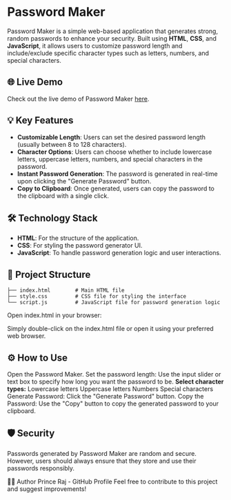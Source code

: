 # Password Maker

Password Maker is a simple web-based application that generates strong, random passwords to enhance your security. Built using **HTML**, **CSS**, and **JavaScript**, it allows users to customize password length and include/exclude specific character types such as letters, numbers, and special characters.

## 🌐 Live Demo

Check out the live demo of Password Maker [here](https://paswrd-maker.netlify.app/).


## 💡 Key Features

- **Customizable Length**: Users can set the desired password length (usually between 8 to 128 characters).
- **Character Options**: Users can choose whether to include lowercase letters, uppercase letters, numbers, and special characters in the password.
- **Instant Password Generation**: The password is generated in real-time upon clicking the "Generate Password" button.
- **Copy to Clipboard**: Once generated, users can copy the password to the clipboard with a single click.

## 🛠️ Technology Stack

- **HTML**: For the structure of the application.
- **CSS**: For styling the password generator UI.
- **JavaScript**: To handle password generation logic and user interactions.

## 📂 Project Structure


    ├── index.html        # Main HTML file
    ├── style.css         # CSS file for styling the interface
    └── script.js         # JavaScript file for password generation logic

Open index.html in your browser:

Simply double-click on the index.html file or open it using your preferred web browser.

## ⚙️ How to Use
Open the Password Maker.
Set the password length: Use the input slider or text box to specify how long you want the password to be.
**Select character types:**
Lowercase letters
Uppercase letters
Numbers
Special characters
Generate Password: Click the "Generate Password" button.
Copy the Password: Use the "Copy" button to copy the generated password to your clipboard.

## 🛡️ Security
Passwords generated by Password Maker are random and secure. However, users should always ensure that they store and use their passwords responsibly.

👨‍💻 Author
Prince Raj - GitHub Profile
Feel free to contribute to this project and suggest improvements!
